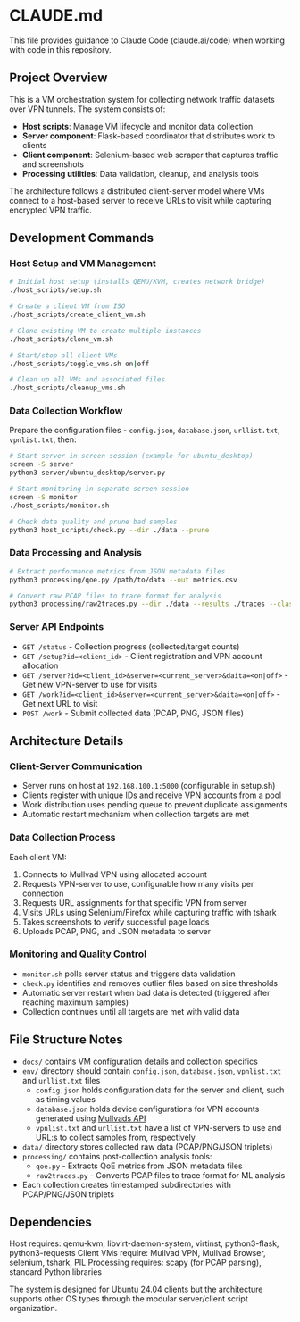 # CLAUDE.md

This file provides guidance to Claude Code (claude.ai/code) when working with code in this repository.

## Project Overview

This is a VM orchestration system for collecting network traffic datasets over VPN tunnels. The system consists of:

- **Host scripts**: Manage VM lifecycle and monitor data collection
- **Server component**: Flask-based coordinator that distributes work to clients  
- **Client component**: Selenium-based web scraper that captures traffic and screenshots
- **Processing utilities**: Data validation, cleanup, and analysis tools

The architecture follows a distributed client-server model where VMs connect to a host-based server to receive URLs to visit while capturing encrypted VPN traffic.

## Development Commands

### Host Setup and VM Management
```bash
# Initial host setup (installs QEMU/KVM, creates network bridge)
./host_scripts/setup.sh

# Create a client VM from ISO
./host_scripts/create_client_vm.sh

# Clone existing VM to create multiple instances  
./host_scripts/clone_vm.sh

# Start/stop all client VMs
./host_scripts/toggle_vms.sh on|off

# Clean up all VMs and associated files
./host_scripts/cleanup_vms.sh
```

### Data Collection Workflow

Prepare the configuration files - `config.json`, `database.json`, `urllist.txt`, `vpnlist.txt`, then:

```bash
# Start server in screen session (example for ubuntu_desktop)
screen -S server
python3 server/ubuntu_desktop/server.py

# Start monitoring in separate screen session
screen -S monitor  
./host_scripts/monitor.sh

# Check data quality and prune bad samples
python3 host_scripts/check.py --dir ./data --prune
```

### Data Processing and Analysis
```bash
# Extract performance metrics from JSON metadata files
python3 processing/qoe.py /path/to/data --out metrics.csv

# Convert raw PCAP files to trace format for analysis
python3 processing/raw2traces.py --dir ./data --results ./traces --classes 10 --samples 100
```

### Server API Endpoints
- `GET /status` - Collection progress (collected/target counts)
- `GET /setup?id=<client_id>` - Client registration and VPN account allocation
- `GET /server?id=<client_id>&server=<current_server>&daita=<on|off>` - Get new VPN-server to use for visits
- `GET /work?id=<client_id>&server=<current_server>&daita=<on|off>` - Get next URL to visit
- `POST /work` - Submit collected data (PCAP, PNG, JSON files)

## Architecture Details

### Client-Server Communication
- Server runs on host at `192.168.100.1:5000` (configurable in setup.sh)
- Clients register with unique IDs and receive VPN accounts from a pool
- Work distribution uses pending queue to prevent duplicate assignments
- Automatic restart mechanism when collection targets are met

### Data Collection Process
Each client VM:
1. Connects to Mullvad VPN using allocated account
2. Requests VPN-server to use, configurable how many visits per connection
3. Requests URL assignments for that specific VPN from server
4. Visits URLs using Selenium/Firefox while capturing traffic with tshark
5. Takes screenshots to verify successful page loads
6. Uploads PCAP, PNG, and JSON metadata to server

### Monitoring and Quality Control
- `monitor.sh` polls server status and triggers data validation
- `check.py` identifies and removes outlier files based on size thresholds
- Automatic server restart when bad data is detected (triggered after reaching maximum samples)
- Collection continues until all targets are met with valid data

## File Structure Notes

- `docs/` contains VM configuration details and collection specifics
- `env/` directory should contain `config.json`, `database.json`, `vpnlist.txt` and `urllist.txt` files
  - `config.json` holds configuration data for the server and client, such as timing values
  - `database.json` holds device configurations for VPN accounts generated using [Mullvads API](https://api.mullvad.net/accounts/v1/#operation/createDevice)
  - `vpnlist.txt` and `urllist.txt` have a list of VPN-servers to use and URL:s to collect samples from, respectively
- `data/` directory stores collected raw data (PCAP/PNG/JSON triplets)
- `processing/` contains post-collection analysis tools:
  - `qoe.py` - Extracts QoE metrics from JSON metadata files
  - `raw2traces.py` - Converts PCAP files to trace format for ML analysis
- Each collection creates timestamped subdirectories with PCAP/PNG/JSON triplets

## Dependencies

Host requires: qemu-kvm, libvirt-daemon-system, virtinst, python3-flask, python3-requests
Client VMs require: Mullvad VPN, Mullvad Browser, selenium, tshark, PIL
Processing requires: scapy (for PCAP parsing), standard Python libraries

The system is designed for Ubuntu 24.04 clients but the architecture supports other OS types through the modular server/client script organization.